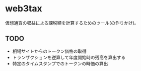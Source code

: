 # web3tax
仮想通貨の収益による課税額を計算するためのツール(の作りかけ)。

## TODO
* 相場サイトからのトークン価格の取得
* トランザクションを逆算して年度開始時の残高を算出する
* 特定のタイムスタンプでのトークンの時価の算出
